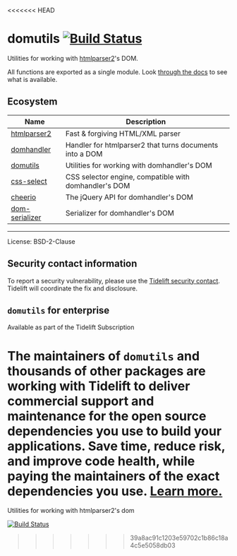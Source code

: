 <<<<<<< HEAD
# domutils [![Build Status](https://travis-ci.com/fb55/domutils.svg?branch=master)](https://travis-ci.com/fb55/domutils)

Utilities for working with [htmlparser2](https://github.com/fb55/htmlparser2)'s DOM.

All functions are exported as a single module. Look [through the docs](https://domutils.js.org/modules.html) to see what is available.

## Ecosystem

| Name                                                          | Description                                             |
| ------------------------------------------------------------- | ------------------------------------------------------- |
| [htmlparser2](https://github.com/fb55/htmlparser2)            | Fast & forgiving HTML/XML parser                        |
| [domhandler](https://github.com/fb55/domhandler)              | Handler for htmlparser2 that turns documents into a DOM |
| [domutils](https://github.com/fb55/domutils)                  | Utilities for working with domhandler's DOM             |
| [css-select](https://github.com/fb55/css-select)              | CSS selector engine, compatible with domhandler's DOM   |
| [cheerio](https://github.com/cheeriojs/cheerio)               | The jQuery API for domhandler's DOM                     |
| [dom-serializer](https://github.com/cheeriojs/dom-serializer) | Serializer for domhandler's DOM                         |

---

License: BSD-2-Clause

## Security contact information

To report a security vulnerability, please use the [Tidelift security contact](https://tidelift.com/security).
Tidelift will coordinate the fix and disclosure.

## `domutils` for enterprise

Available as part of the Tidelift Subscription

The maintainers of `domutils` and thousands of other packages are working with Tidelift to deliver commercial support and maintenance for the open source dependencies you use to build your applications. Save time, reduce risk, and improve code health, while paying the maintainers of the exact dependencies you use. [Learn more.](https://tidelift.com/subscription/pkg/npm-domutils?utm_source=npm-domutils&utm_medium=referral&utm_campaign=enterprise&utm_term=repo)
=======
Utilities for working with htmlparser2's dom

[![Build Status](https://travis-ci.org/fb55/domutils.svg?branch=master)](https://travis-ci.org/fb55/domutils)
>>>>>>> 39a8ac91c1203e59702c1b86c18a4c5e5058db03
